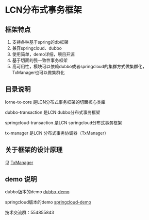 # LCN分布式事务框架

## 框架特点

1. 支持各种基于spring的db框架
2. 兼容springcloud、dubbo
3. 使用简单，demo详细，项目开源
4. 基于切面的强一致性事务框架
5. 高可用性，模块可以依赖dubbo或者springcloud的集群方式做集群化，TxManager也可以做集群化


## 目录说明

lorne-tx-core 是LCN分布式事务框架的切面核心类库

dubbo-transaction 是LCN dubbo分布式事务框架

springcloud-transaction 是LCN springcloud分布式事务框架

tx-manager 是LCN 分布式事务协调器（TxManager）


## 关于框架的设计原理

见 [TxManager](https://github.com/1991wangliang/tx-lcn/blob/master/tx-manager/README.md)

## demo 说明

dubbo版本的demo [dubbo-demo](https://github.com/1991wangliang/dubbo-lcn-demo)

springcloud版本的demo [springcloud-demo](https://github.com/1991wangliang/springcloud-lcn-demo)


技术交流群：554855843